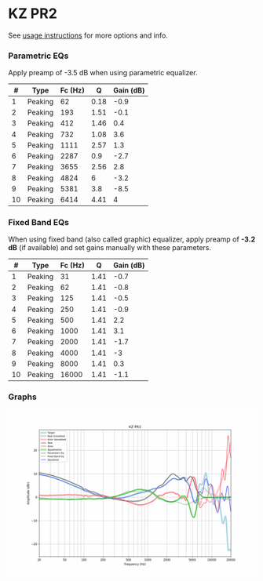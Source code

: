 # KZ PR2
See [usage instructions](https://github.com/jaakkopasanen/AutoEq#usage) for more options and info.

### Parametric EQs
Apply preamp of -3.5 dB when using parametric equalizer.

|   # | Type    |   Fc (Hz) |    Q |   Gain (dB) |
|-----|---------|-----------|------|-------------|
|   1 | Peaking |        62 | 0.18 |        -0.9 |
|   2 | Peaking |       193 | 1.51 |        -0.1 |
|   3 | Peaking |       412 | 1.46 |         0.4 |
|   4 | Peaking |       732 | 1.08 |         3.6 |
|   5 | Peaking |      1111 | 2.57 |         1.3 |
|   6 | Peaking |      2287 | 0.9  |        -2.7 |
|   7 | Peaking |      3655 | 2.56 |         2.8 |
|   8 | Peaking |      4824 | 6    |        -3.2 |
|   9 | Peaking |      5381 | 3.8  |        -8.5 |
|  10 | Peaking |      6414 | 4.41 |         4   |

### Fixed Band EQs
When using fixed band (also called graphic) equalizer, apply preamp of **-3.2 dB** (if available) and set gains manually with these parameters.

|   # | Type    |   Fc (Hz) |    Q |   Gain (dB) |
|-----|---------|-----------|------|-------------|
|   1 | Peaking |        31 | 1.41 |        -0.7 |
|   2 | Peaking |        62 | 1.41 |        -0.8 |
|   3 | Peaking |       125 | 1.41 |        -0.5 |
|   4 | Peaking |       250 | 1.41 |        -0.9 |
|   5 | Peaking |       500 | 1.41 |         2.2 |
|   6 | Peaking |      1000 | 1.41 |         3.1 |
|   7 | Peaking |      2000 | 1.41 |        -1.7 |
|   8 | Peaking |      4000 | 1.41 |        -3   |
|   9 | Peaking |      8000 | 1.41 |         0.3 |
|  10 | Peaking |     16000 | 1.41 |        -1.1 |

### Graphs
![](./KZ%20PR2.png)
